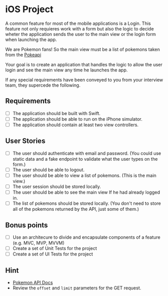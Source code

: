 # iOS Project

A common feature for most of the mobile applications is a Login. This feature not only requieres work with a form but also the logic to decide wheter the application sends the user to the main view or the login form when launching the app.

We are Pokemon fans! So the main view must be a list of pokemons taken from the [Pokeapi](https://pokeapi.co/)

Your goal is to create an application that handles the logic to allow the user login and see the main view any time he launches the app.

If any special requirements have been conveyed to you from your interview
team, they supercede the following.

## Requirements

- [ ] The application should be built with Swift.
- [ ] The application should be able to run on the iPhone simulator.
- [ ] The application should contain at least two view controllers.

## User Stories

- [ ] The user should authenticate with email and password. (You could use static data and a fake endpoint to validate what the user types on the form.)
- [ ] The user should be able to logout.
- [ ] The user should be able to view a list of pokemons. (This is the main view.)
- [ ] The user session should be stored locally.
- [ ] The user should be able to see the main view If he had already logged in.
- [ ] The list of pokemons should be stored locally. (You don't need to store
  all of the pokemons returned by the API, just some of them.)

## Bonus points

- [ ] Use an architecure to divide and encapsulate components of a feature (e.g. MVC, MVP, MVVM)
- [ ] Create a set of Unit Tests for the project
- [ ] Create a set of UI Tests for the project

## Hint

- [Pokemon API Docs](https://pokeapi.co/docsv2/#)
- Review the `offset` and `limit` parameters for the GET request.